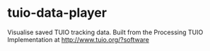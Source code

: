 # tuio-data-player
Visualise saved TUIO tracking data. Built from the Processing TUIO Implementation at http://www.tuio.org/?software
